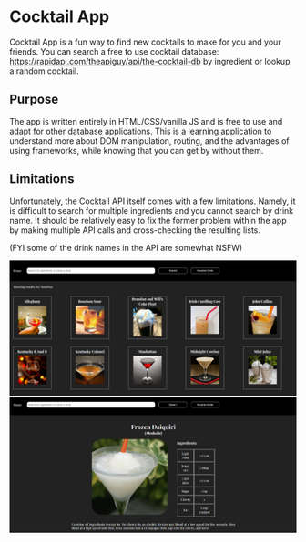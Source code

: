 # Cocktail App

Cocktail App is a fun way to find new cocktails to make for you and your friends. You can search a free to use cocktail database: https://rapidapi.com/theapiguy/api/the-cocktail-db by ingredient or lookup a random cocktail.

## Purpose

The app is written entirely in HTML/CSS/vanilla JS and is free to use and adapt for other database applications. This is a learning application to understand more about DOM manipulation, routing, and the advantages of using frameworks, while knowing that you can get by without them.

## Limitations

Unfortunately, the Cocktail API itself comes with a few limitations. Namely, it is difficult to search for multiple ingredients and you cannot search by drink name. It should be relatively easy to fix the former problem within the app by making multiple API calls and cross-checking the resulting lists.

(FYI some of the drink names in the API are somewhat NSFW)

![Sample Search Results](https://github.com/williamsne2/cocktail-app/blob/master/img/sample_search_page.PNG)
![Sample Detail Page](https://github.com/williamsne2/cocktail-app/blob/master/img/sample_detail_page.PNG)
